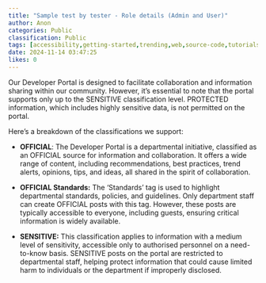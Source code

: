 ```yaml
---
title: "Sample test by tester - Role details (Admin and User)"
author: Anon
categories: Public
classification: Public
tags: [accessibility,getting-started,trending,web,source-code,tutorials]
date: 2024-11-14 03:47:25 
likes: 0
---
```


Our Developer Portal is designed to facilitate collaboration and information sharing within our community. However, it’s essential to note that the portal supports only up to the SENSITIVE classification level. PROTECTED information, which includes highly sensitive data, is not permitted on the portal.

Here’s a breakdown of the classifications we support:

* **OFFICIAL**:
The Developer Portal is a departmental initiative, classified as an OFFICIAL source for information and collaboration. It offers a wide range of content, including recommendations, best practices, trend alerts, opinions, tips, and ideas, all shared in the spirit of collaboration.

* **OFFICIAL Standards:**
The ‘Standards’ tag is used to highlight departmental standards, policies, and guidelines. Only department staff can create OFFICIAL posts with this tag. However, these posts are typically accessible to everyone, including guests, ensuring critical information is widely available.

* **SENSITIVE:**
This classification applies to information with a medium level of sensitivity, accessible only to authorised personnel on a need-to-know basis. SENSITIVE posts on the portal are restricted to departmental staff, helping protect information that could cause limited harm to individuals or the department if improperly disclosed.